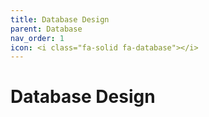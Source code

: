 ```yaml
---
title: Database Design
parent: Database
nav_order: 1
icon: <i class="fa-solid fa-database"></i>
---
```

# Database Design